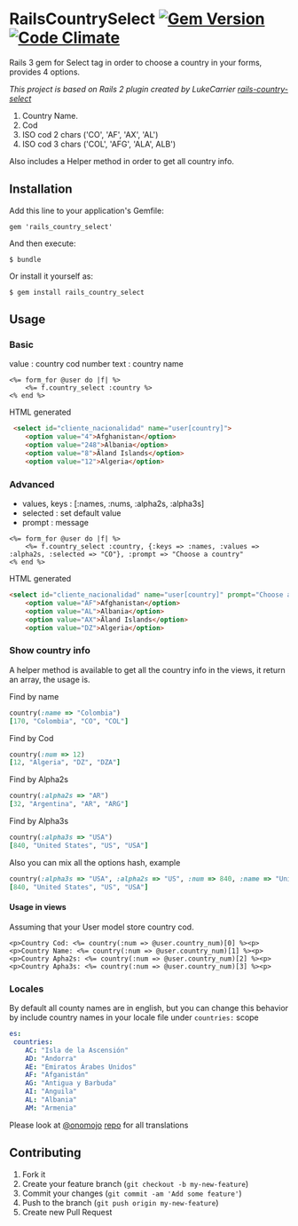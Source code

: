 # RailsCountrySelect [![Gem Version](https://badge.fury.io/rb/rails_country_select.png)](http://badge.fury.io/rb/rails_country_select) [![Code Climate](https://codeclimate.com/github/rderoldan1/rails_country_select.png)](https://codeclimate.com/github/rderoldan1/rails_country_select)

Rails 3 gem for Select tag in order to choose a country in your forms, provides 4 options.

*This project is based on Rails 2 plugin created by LukeCarrier [rails-country-select](https://github.com/rderoldan1/rails-country-select/blob/master/lib/country_definitions.rb)*

1. Country Name.
2. Cod
3. ISO cod 2 chars ('CO', 'AF', 'AX', 'AL')
4. ISO cod 3 chars ('COL', 'AFG', 'ALA', ALB')

Also includes a Helper method in order to get all country info.

## Installation

Add this line to your application's Gemfile:

    gem 'rails_country_select'

And then execute:

    $ bundle

Or install it yourself as:

    $ gem install rails_country_select

## Usage

### Basic
value : country cod number
text  : country name
```rails
<%= form_for @user do |f| %>
    <%= f.country_select :country %>
<% end %>
```

HTML generated
```html
 <select id="cliente_nacionalidad" name="user[country]">
    <option value="4">Afghanistan</option>
    <option value="248">Albania</option>
    <option value="8">Ãland Islands</option>
    <option value="12">Algeria</option>
```

### Advanced
* values, keys : [:names, :nums, :alpha2s, :alpha3s]
* selected      : set default value
* prompt       : message

```rails
<%= form_for @user do |f| %>
    <%= f.country_select :country, {:keys => :names, :values => :alpha2s, :selected => "CO"}, :prompt => "Choose a country"
<% end %>
```

HTML generated

```html
<select id="cliente_nacionalidad" name="user[country]" prompt="Choose a country" value="CO">
    <option value="AF">Afghanistan</option>
    <option value="AL">Albania</option>
    <option value="AX">Ãland Islands</option>
    <option value="DZ">Algeria</option>
```


### Show country info
A helper method is available to get all the country info in the views, it return an array, the usage is.

Find by name
```ruby
country(:name => "Colombia")
[170, "Colombia", "CO", "COL"]
```

Find by Cod
```ruby
country(:num => 12)
[12, "Algeria", "DZ", "DZA"]
```

Find by Alpha2s
```ruby
country(:alpha2s => "AR")
[32, "Argentina", "AR", "ARG"]
```

Find by Alpha3s
```ruby
country(:alpha3s => "USA")
[840, "United States", "US", "USA"]
```

Also you can mix all the options hash, example
```ruby
country(:alpha3s => "USA", :alpha2s => "US", :num => 840, :name => "United States")
[840, "United States", "US", "USA"]
```

#### Usage in views

Assuming that your User model store country cod.
```rails
<p>Country Cod: <%= country(:num => @user.country_num)[0] %><p>
<p>Country Name: <%= country(:num => @user.country_num)[1] %><p>
<p>Country Apha2s: <%= country(:num => @user.country_num)[2] %><p>
<p>Country Apha3s: <%= country(:num => @user.country_num)[3] %><p>
```

### Locales

By default all county names are in english, but you can change this behavior by include country names in
your locale file under `countries:` scope

```yml
es:
 countries:
    AC: "Isla de la Ascensión"
    AD: "Andorra"
    AE: "Emiratos Árabes Unidos"
    AF: "Afganistán"
    AG: "Antigua y Barbuda"
    AI: "Anguila"
    AL: "Albania"
    AM: "Armenia"
```

Please look at [@onomojo](https://github.com/onomojo) [repo](https://github.com/onomojo/i18n-country-translations/tree/master/rails/locale) for all translations




## Contributing

1. Fork it
2. Create your feature branch (`git checkout -b my-new-feature`)
3. Commit your changes (`git commit -am 'Add some feature'`)
4. Push to the branch (`git push origin my-new-feature`)
5. Create new Pull Request
